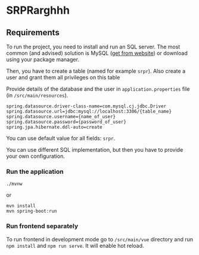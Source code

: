 # SRPRarghhh



## Requirements
To run the project, you need to install and run an SQL server. The most common (and advised) solution is MySQL 
([get from website](https://www.mysql.com/downloads/)) or download using your package manager.

Then, you have to create a table (named for example `srpr`). Also create a user and grant them all privileges on this table

Provide details of the database and the user in `application.properties` file (in `/src/main/resources`). 

```
spring.datasource.driver-class-name=com.mysql.cj.jdbc.Driver
spring.datasource.url=jdbc:mysql://localhost:3306/{table_name}
spring.datasource.username={name_of_user}
spring.datasource.password={password_of_user}
spring.jpa.hibernate.ddl-auto=create
```
You can use default value for all fields: `srpr`. 

You can use different SQL implementation, but then you have to provide your own configuration.


### Run the application
```
./mvnw
```
or
```
mvn install 
mvn spring-boot:run
```

### Run frontend separately
To run frontend in development mode go to `/src/main/vue` directory and run `npm install` and `npm run serve`. 
It will enable hot reload.
